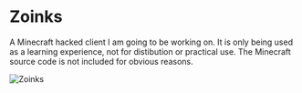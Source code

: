 # Zoinks
A Minecraft hacked client I am going to be working on. It is only being used as a learning experience, not for distibution or practical use. The Minecraft source code is not included for obvious reasons.

![Zoinks](https://i.imgur.com/swDlhZH.jpg)
